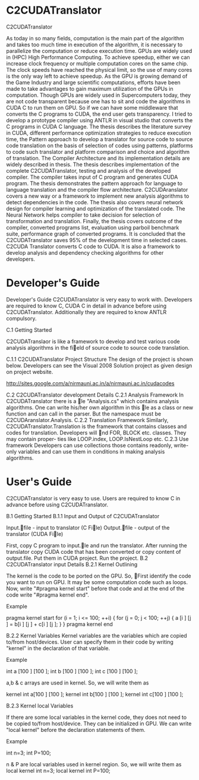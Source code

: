 C2CUDATranslator
================

C2CUDATranslator

As today in so many fields, computation is the main part of the algorithm and takes too much time in execution of the algorithm, it is necessary to parallelize the computation or reduce execution time. GPUs are widely used in (HPC) High Performance Computing. To achieve speedup, either we can increase clock frequency or multiple computation cores on the same chip. The clock speeds have reached the physical limit, so the use of many cores is the only way left to achieve speedup. As the GPU is growing demand of the Game Industry and large scientific computations, efforts have been made to take advantages to gain maximum utilization of the GPUs in computation. Though GPUs are widely used in Supercomputers today, they are not code transparent because one has to sit and code the algorithms in CUDA C to run them on GPU. So if we can have some middleware that converts the C programs to CUDA, the end user gets transparency. I tried to develop a prototype compiler using ANTLR in visual studio that converts the C programs in CUDA C language. The thesis describes the literature survey in CUDA, different performance optimization strategies to reduce execution time, the Pattern approach to develop a translator for source code to source code translation on the basis of selection of codes using patterns, platforms to code such translator and platform comparison and choice and algorithm of translation. The Compiler Architecture and its implementation details are widely described in thesis. The thesis describes implementation of the complete C2CUDATranslator, testing and analysis of the developed compiler. The compiler takes input of C program and generates CUDA program. The thesis demonstrates the pattern approach for language to language translation and the compiler flow architecture. C2CUDAranslator covers a new way or a framework to implement new analysis algorithms to detect dependencies in the code. The thesis also covers neural network design for compiler learning and optimization of the translated code. The Neural Network helps compiler to take decision for selection of transformation and translation. Finally, the thesis covers outcome of the compiler, converted programs list, evaluation using parboil benchmark suite, performance graph of converted programs. It is concluded that the C2CUDATranslator saves 95% of the development time in selected cases. C2CUDA Translator converts C code to CUDA. It is also a framework to develop analysis and dependency checking algorithms for other developers. 

Developer's Guide
=================



Developer's Guide C2CUDATranslator is very easy to work with. Developers are required to know C, CUDA C in detail in advance before using C2CUDATranslator. Additionally they are required to know ANTLR compulsory.

C.1 Getting Started

C2CUDATranslaor is like a framework to develop and test various code analysis algorithms in the field of source code to source code translation.

C.1.1 C2CUDATranslator Project Structure The design of the project is shown below. Developers can see the Visual 2008 Solution project as given design on project website.

http://sites.google.com/a/nirmauni.ac.in/a/nirmauni.ac.in/cudacodes

C.2 C2CUDATranslator development Details C.2.1 Analysis Framework In C2CUDATranslator there is a le "Analysis.cs" which contains analysis algorithms. One can write his/her own algorithm in this le as a class or new function and can call in the parser. But the namespace must be C2CUDAranslator.Analysis. C.2.2 Translation Framework Similarly, C2CUDATranslator.Translation is the framework that contains classes and codes for translation. Developers will nd FOR, BLOCK etc. classes. They may contain proper- ties like LOOP.index, LOOP.IsNestLoop etc. C.2.3 Use framework Developers can use collections those contains readonly, write-only variables and can use them in conditions in making analysis algorithms.


User's Guide
============

C2CUDATranslator is very easy to use. Users are required to know C in advance before using C2CUDATranslator.

B.1 Getting Started B.1.1 Input and Output of C2CUDATranslator

Input.file - input to translator (C File) Output.file - output of the translator (CUDA File)

First, copy C program to input.le and run the translator. After running the translator copy CUDA code that has been converted or copy content of output.file. Put them in CUDA project. Run the project. B.2 C2CUDATranslator input Details B.2.1 Kernel Outlining

The kernel is the code to be ported on the GPU. So, First identify the code you want to run on GPU. It may be some computation code such as loops. Now, write "#pragma kernel start" before that code and at the end of the code write "#pragma kernel end".

Example

pragma kernel start 
for (i = 1; i <= 100; ++i) 
{ 
  for (j = 0; j < 100; ++j) 
  { 
    a [i ] [j ] = b[i ] [j ] + c[i ] [j ]; 
  } 
} 
pragma kernel end

B.2.2 Kernel Variables Kernel variables are the variables which are copied to/from host/devices. User can specify them in their code by writing "kernel" in the declaration of that variable.

Example

int a [100 ] [100 ]; int b [100 ] [100 ]; int c [100 ] [100 ];

a,b & c arrays are used in kernel. So, we will write them as

kernel int a[100 ] [100 ]; kernel int b[100 ] [100 ]; kernel int c[100 ] [100 ];

B.2.3 Kernel local Variables

If there are some local variables in the kernel code, they does not need to be copied to/from host/device. They can be initialized in GPU. We can write "local kernel" before the declaration statements of them.

Example

int n=3; int P=100;

n & P are local variables used in kernel region. So, we will write them as local kernel int n=3; local kernel int P=100;
